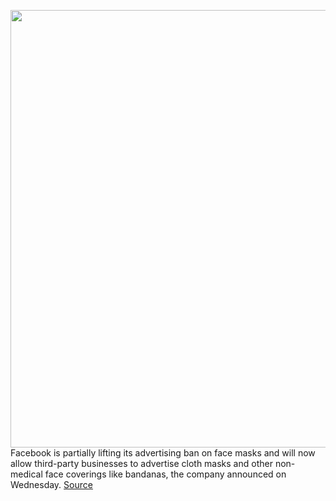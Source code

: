 <img src='https://cdn.vox-cdn.com/thumbor/ZqUrLMQdXWOuJZh9GnczxxSkixA=/0x0:2040x1360/1200x800/filters:focal(842x626:1168x952)/cdn.vox-cdn.com/uploads/chorus_image/image/66917906/jbareham_180405_1777_facebook_0003.0.jpg' width='700px' /><br/>
Facebook is partially lifting its advertising ban on face masks and will now allow third-party businesses to advertise cloth masks and other non-medical face coverings like bandanas, the company announced on Wednesday.
<a href='https://www.theverge.com/2020/6/10/21286724/facebook-cloth-face-mask-ad-ban-lifted-supply-workers'> Source <a/>